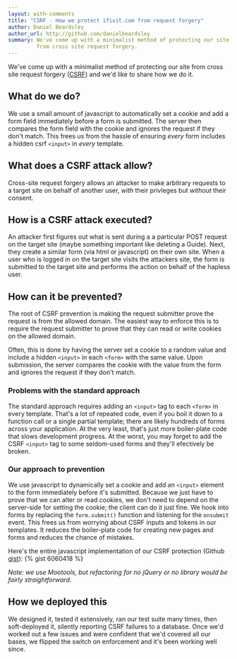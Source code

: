 ```yaml
---
layout: with-comments
title: "CSRF - How we protect ifixit.com from request forgery"
author: Daniel Beardsley
author_url: http://github.com/danielbeardsley
summary: We've come up with a minimalist method of protecting our site
         from cross site request forgery.
---
```


We've come up with a minimalist method of
protecting our site from cross site request forgery ([CSRF][csrf])
and we'd like to share how we do it.

## What do we do?
We use a small amount of javascript
to automatically set a cookie and add a form field
immediately before a form is submitted.
The server then compares the form field with the cookie
and ignores the request if they don't match.
This frees us from the hassle of ensuring *every* form 
includes a hidden csrf `<input>` in *every* template.

## What does a CSRF attack allow?
Cross-site request forgery allows an attacker
to make arbitrary requests to a target site
on behalf of another user,
*with* their privleges but *without* their consent.

## How is a CSRF attack executed?
An attacker first figures out what is sent during a
a particular POST request on the target site
(maybe something important like deleting a Guide).
Next, they create a similar form (via html or javascript) on their own site.
When a user who is logged in on the target site visits the attackers site,
the form is submitted to the target site
and performs the action on behalf of the hapless user.

## How can it be prevented?
The root of CSRF prevention
is making the request submitter prove the request is from the allowed domain.
The easiest way to enforce this is to require the request submitter
to prove that they can read or write cookies on the allowed domain.

Often, this is done by having the server set a cookie to a random value
and include a hidden `<input>` in each `<form>` with the same value.
Upon submission, the server
compares the cookie with the value from the form
and ignores the request if they don't match.

### Problems with the standard approach
The standard approach requires
adding an `<input>` tag to each `<form>` in every template.
That's a lot of repeated code,
even if you boil it down to a function call
or a single partial template;
there are likely hundreds of forms across your application.
At the very least, that's just more boiler-plate code
that slows development progress.
At the worst, you may forget to add the CSRF `<input>` tag
to some seldom-used forms and they'll efectively be broken.

### Our approach to prevention
We use javascript to dynamically set a cookie
and add an `<input>` element to the form
immediately before it's submitted.
Because we just have to prove that we can alter or read cookies,
we don't need to depend on the server-side for setting the cookie;
the client can do it just fine.
We hook into forms by replacing the `form.submit()` function
and listening for the `onsubmit` event.
This frees us from worrying about CSRF inputs and tokens in our templates.
It reduces the boiler-plate code for creating new pages and forms
and reduces the chance of mistakes.

Here's the entire javascript implementation of our CSRF protection (Github [gist][gist]):
{% gist 6060418 %}

*Note: we use Mootools, but refactoring for no jQuery or no library would be
fairly straightforward.*

## How we deployed this
We designed it, tested it extensively, ran our test suite many times,
then soft-deployed it, silently reporting CSRF failures to a database.
Once we'd worked out a few issues
and were confident that we'd covered all our bases,
we flipped the switch on enforcement
and it's been working well since.

[csrf]:          http://en.wikipedia.org/wiki/CSRF
[gist]:          https://gist.github.com/danielbeardsley/6060418

